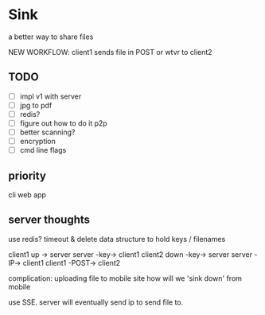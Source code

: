 # Sink
a better way to share files

NEW WORKFLOW:
client1 sends file in POST or wtvr to client2

## TODO
- [ ] impl v1 with server
- [ ] jpg to pdf
- [ ] redis?
- [ ] figure out how to do it p2p
- [ ] better scanning?
- [ ] encryption
- [ ] cmd line flags

## priority
cli
web app

## server thoughts
use redis?
timeout & delete
data structure to hold keys / filenames

client1 up -> server
server -key-> client1
client2 down -key-> server
server -IP-> client1
client1 -POST-> client2

complication: uploading file to mobile site
how will we 'sink down' from mobile

use SSE. server will eventually send ip to send file to.
